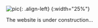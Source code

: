 ![pic](https://img2.imgtp.com/2024/01/28/aRtIJYPL.jpg){: .align-left} {:width="25%"}

The website is under construction...
